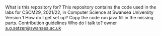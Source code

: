 What is this repository for?
This repository contains the code used in the labs for CSCM29, 2021/22, in Computer Science
at Swansea University
Version 1
How do I get set up?
Copy the code
run java
fill in the missing parts.
Contribution guidelines
Who do I talk to?
owner a.g.setzer@swansea.ac.uk
